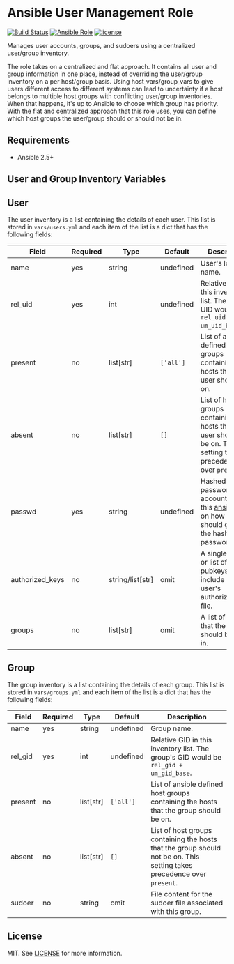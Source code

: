 Ansible User Management Role
====

[![Build Status](https://travis-ci.com/Rickkwa/ansible-user-management.svg?branch=master)](https://travis-ci.com/Rickkwa/ansible-user-management)
[![Ansible Role](https://img.shields.io/ansible/role/d/27347.svg)](https://galaxy.ansible.com/rickkwa/user_management)
[![license](https://img.shields.io/github/license/Rickkwa/ansible-user-management.svg)](https://github.com/Rickkwa/ansible-user-management/blob/master/LICENSE.md)

Manages user accounts, groups, and sudoers using a centralized user/group inventory.

The role takes on a centralized and flat approach. It contains all user and group information in one place, instead of overriding the user/group inventory on a per host/group basis. Using host_vars/group_vars to give users different access to different systems can lead to uncertainty if a host belongs to multiple host groups with conflicting user/group inventories. When that happens, it's up to Ansible to choose which group has priority. With the flat and centralized approach that this role uses, you can define which host groups the user/group should or should not be in.

Requirements
----

* Ansible 2.5+

User and Group Inventory Variables
----

## User

The user inventory is a list containing the details of each user. This list is stored in `vars/users.yml` and each item of the list is a dict that has the following fields:

|Field|Required|Type|Default|Description|
|---|---|---|---|---|
|name|yes|string|undefined|User's login name.|
|rel_uid|yes|int|undefined|Relative UID in this inventory list. The group's UID would be `rel_uid + um_uid_base`.|
|present|no|list[str]|`['all']`|List of ansible defined host groups containing the hosts that the user should be on.|
|absent|no|list[str]|`[]`|List of host groups containing the hosts that the user should not be on. This setting takes precedence over `present`.|
|passwd|yes|string|undefined|Hashed password for account. See this [ansible doc](https://docs.ansible.com/ansible/latest/reference_appendices/faq.html#how-do-i-generate-crypted-passwords-for-the-user-module) on how you should generate the hashed password.|
|authorized_keys|no|string/list[str]|omit|A single pubkey or list of pubkeys to include in the user's authorized_keys file.|
|groups|no|list[str]|omit|A list of groups that the user should belong in.|

## Group

The group inventory is a list containing the details of each group. This list is stored in `vars/groups.yml` and each item of the list is a dict that has the following fields:

|Field|Required|Type|Default|Description|
|---|---|---|---|---|
|name|yes|string|undefined|Group name.|
|rel_gid|yes|int|undefined|Relative GID in this inventory list. The group's GID would be `rel_gid + um_gid_base`.|
|present|no|list[str]|`['all']`|List of ansible defined host groups containing the hosts that the group should be on.|
|absent|no|list[str]|`[]`|List of host groups containing the hosts that the group should not be on. This setting takes precedence over `present`.|
|sudoer|no|string|omit|File content for the sudoer file associated with this group.|

License
----

MIT. See [LICENSE](LICENSE.md) for more information.
